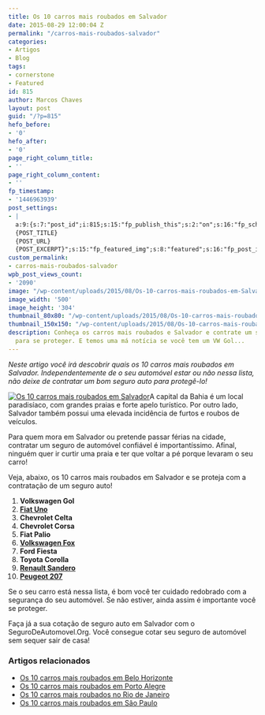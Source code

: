 ```yaml
---
title: Os 10 carros mais roubados em Salvador
date: 2015-08-29 12:00:04 Z
permalink: "/carros-mais-roubados-salvador"
categories:
- Artigos
- Blog
tags:
- cornerstone
- Featured
id: 815
author: Marcos Chaves
layout: post
guid: "/?p=815"
hefo_before:
- '0'
hefo_after:
- '0'
page_right_column_title:
- ''
page_right_column_content:
- ''
fp_timestamp:
- '1446963939'
post_settings:
- |
  a:9:{s:7:"post_id";i:815;s:15:"fp_publish_this";s:2:"on";s:16:"fp_schedule_this";s:3:"yes";s:11:"fp_datetime";s:0:"";s:18:"fp_timezone_offset";s:3:"120";s:8:"msg_body";s:66:"Novo post no {SITE_NAME}
  {POST_TITLE}
  {POST_URL}
  {POST_EXCERPT}";s:15:"fp_featured_img";s:8:"featured";s:16:"fp_post_img_text";s:0:"";s:5:"pages";a:2:{i:0;s:3:"own";i:1;s:15:"520743491417556";}}
custom_permalink:
- carros-mais-roubados-salvador
wpb_post_views_count:
- '2090'
image: "/wp-content/uploads/2015/08/Os-10-carros-mais-roubados-em-Salvador.jpg"
image_width: '500'
image_height: '304'
thumbnail_80x80: "/wp-content/uploads/2015/08/Os-10-carros-mais-roubados-em-Salvador-80x80.jpg"
thumbnail_150x150: "/wp-content/uploads/2015/08/Os-10-carros-mais-roubados-em-Salvador-150x150.jpg"
description: Conheça os carros mais roubados e Salvador e contrate um seguro de automóvel
  para se proteger. E temos uma má notícia se você tem um VW Gol...
---
```


_Neste artigo você irá descobrir quais os 10 carros mais roubados em Salvador. Independentemente de o seu automóvel estar ou não nessa lista, não deixe de contratar um bom seguro auto para protegê-lo!_

[<img class="alignleft wp-image-3202" title="Os 10 carros mais roubados em Salvador" src="/wp-content/uploads/2015/08/Os-10-carros-mais-roubados-em-Salvador.jpg" alt="Os 10 carros mais roubados em Salvador" width="350" height="213" srcset="/wp-content/uploads/2015/08/Os-10-carros-mais-roubados-em-Salvador.jpg 500w, /wp-content/uploads/2015/08/Os-10-carros-mais-roubados-em-Salvador-250x152.jpg 250w, /wp-content/uploads/2015/08/Os-10-carros-mais-roubados-em-Salvador-120x73.jpg 120w" sizes="(max-width: 350px) 100vw, 350px" />](/wp-content/uploads/2015/08/Os-10-carros-mais-roubados-em-Salvador.jpg)A capital da Bahia é um local paradisíaco, com grandes praias e forte apelo turístico. Por outro lado, Salvador também possui uma elevada incidência de furtos e roubos de veículos.

Para quem mora em Salvador ou pretende passar férias na cidade, contratar um seguro de automóvel confiável é importantíssimo. Afinal, ninguém quer ir curtir uma praia e ter que voltar a pé porque levaram o seu carro!

Veja, abaixo, os 10 carros mais roubados em Salvador e se proteja com a contratação de um seguro auto!

  1. **Volkswagen Gol**
  2. **<a href="/media-de-precos-do-seguro-auto-uno" target="_blank">Fiat Uno</a>**
  3. **Chevrolet Celta**
  4. **Chevrolet Corsa**
  5. **Fiat Palio**
  6. **<a href="/seguro-volkswagen-fox" target="_blank">Volkswagen Fox</a>**
  7. **Ford Fiesta**
  8. **Toyota Corolla**
  9. **<a href="/seguro-renault-sandero" target="_blank">Renault Sandero</a>**
 10. **<a href="/seguro-peugeot-207" target="_blank">Peugeot 207</a>**

Se o seu carro está nessa lista, é bom você ter cuidado redobrado com a segurança do seu automóvel. Se não estiver, ainda assim é importante você se proteger.

Faça já a sua cotação de seguro auto em Salvador com o SeguroDeAutomovel.Org. Você consegue cotar seu seguro de automóvel sem sequer sair de casa!

### Artigos relacionados

  * <a href="/carros-mais-roubados-porto-alegre" target="_blank">Os 10 carros mais roubados em Belo Horizonte</a>
  * <a href="/carros-mais-roubados-porto-alegre" target="_blank">Os 10 carros mais roubados em Porto Alegre</a>
  * <a href="/os-10-modelos-de-carros-mais-roubados-no-Rio-de-Janeiro" target="_blank">Os 10 carros mais roubados no Rio de Janeiro</a>
  * <a href="/os-10-modelos-de-carros-mais-roubados-na-cidade-de-sao-paulo" target="_blank">Os 10 carros mais roubados em São Paulo</a>